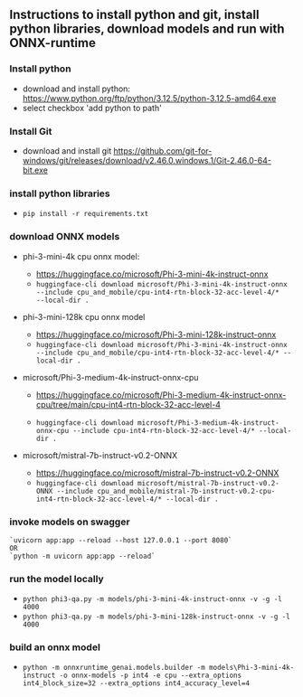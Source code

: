 ## Instructions to install python and git, install python libraries, download models and run with ONNX-runtime

### Install python
- download and install python: https://www.python.org/ftp/python/3.12.5/python-3.12.5-amd64.exe
- select checkbox 'add python to path'

### Install Git
- download and install git https://github.com/git-for-windows/git/releases/download/v2.46.0.windows.1/Git-2.46.0-64-bit.exe

### install python libraries
- `pip install -r requirements.txt`

### download ONNX models
- phi-3-mini-4k cpu onnx model:
    - https://huggingface.co/microsoft/Phi-3-mini-4k-instruct-onnx
    - `huggingface-cli download microsoft/Phi-3-mini-4k-instruct-onnx --include cpu_and_mobile/cpu-int4-rtn-block-32-acc-level-4/*    --local-dir .`
- phi-3-mini-128k cpu onnx model
    - https://huggingface.co/microsoft/Phi-3-mini-128k-instruct-onnx
    - `huggingface-cli download microsoft/Phi-3-mini-4k-instruct-onnx --include cpu_and_mobile/cpu-int4-rtn-block-32-acc-level-4/* --local-dir .`

- microsoft/Phi-3-medium-4k-instruct-onnx-cpu
    - https://huggingface.co/microsoft/Phi-3-medium-4k-instruct-onnx-cpu/tree/main/cpu-int4-rtn-block-32-acc-level-4

    - `huggingface-cli download microsoft/Phi-3-medium-4k-instruct-onnx-cpu --include cpu-int4-rtn-block-32-acc-level-4/* --local-dir .`

- microsoft/mistral-7b-instruct-v0.2-ONNX
    - https://huggingface.co/microsoft/mistral-7b-instruct-v0.2-ONNX
    - `huggingface-cli download microsoft/mistral-7b-instruct-v0.2-ONNX --include cpu_and_mobile/mistral-7b-instruct-v0.2-cpu-int4-rtn-block-32-acc-level-4/* --local-dir .`

### invoke models on swagger
    `uvicorn app:app --reload --host 127.0.0.1 --port 8080`
    OR
    `python -m uvicorn app:app --reload`

### run the model locally
- `python phi3-qa.py -m models/phi-3-mini-4k-instruct-onnx -v -g -l 4000`
- `python phi3-qa.py -m models/phi-3-mini-128k-instruct-onnx -v -g -l 4000`

### build an onnx model
- `python -m onnxruntime_genai.models.builder -m models\Phi-3-mini-4k-instruct -o onnx-models -p int4 -e cpu --extra_options int4_block_size=32 --extra_options int4_accuracy_level=4`

